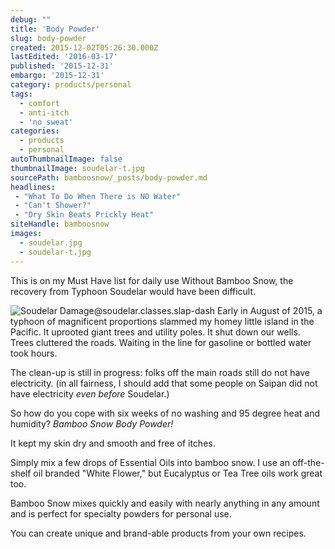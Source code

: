 ```yaml
---
debug: ""
title: 'Body Powder'
slug: body-powder
created: 2015-12-02T05:26:30.000Z
lastEdited: '2016-03-17'
published: '2015-12-31'
embargo: '2015-12-31'
category: products/personal
tags:
  - comfort
  - anti-itch
  - 'no sweat'
categories:
  - products
  - personal
autoThumbnailImage: false
thumbnailImage: soudelar-t.jpg
sourcePath: bamboosnow/_posts/body-powder.md
headlines:
 - "What To Do When There is NO Water"
 - "Can't Shower?"
 - "Dry Skin Beats Prickly Heat"
siteHandle: bamboosnow
images:
  - soudelar.jpg
  - soudelar-t.jpg
---
```

This is on my Must Have list for daily use
Without Bamboo Snow, the recovery from Typhoon Soudelar would have been difficult.
<!-- excerpt -->
![Soudelar Damage@soudelar.classes.slap-dash]( @pathToMe/soudelar.jpg "No Power, No Water -- Lots of Sweat")
Early in August of 2015, a typhoon of magnificent proportions slammed my homey little island in the Pacific.  It uprooted giant trees and utility poles.  It shut down our wells.  Trees cluttered the roads.  Waiting in the line for gasoline or bottled water took hours.

The clean-up is still in progress: folks off the main roads still do not have electricity.  (in all fairness, I should add that some people on Saipan did not have electricity *even before* Soudelar.)

So how do you cope with six weeks of no washing and 95 degree heat and humidity? *Bamboo Snow Body Powder!*

It kept my skin dry and smooth and free of itches.

Simply mix a few drops of Essential Oils into bamboo snow.  I use an off-the-shelf oil branded "White Flower," but Eucalyptus or Tea Tree oils work great too.

Bamboo Snow mixes quickly and easily with nearly anything in any amount and is perfect for specialty powders for personal use.

You can create unique and brand-able products from your own recipes.
